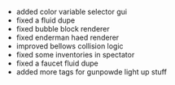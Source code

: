 - added color variable selector gui
- fixed a fluid dupe
- fixed bubble block renderer
- fixed enderman haed renderer
- improved bellows collision logic
- fixed some inventories in spectator
- fixed a faucet fluid dupe
- added more tags for gunpowde light up stuff